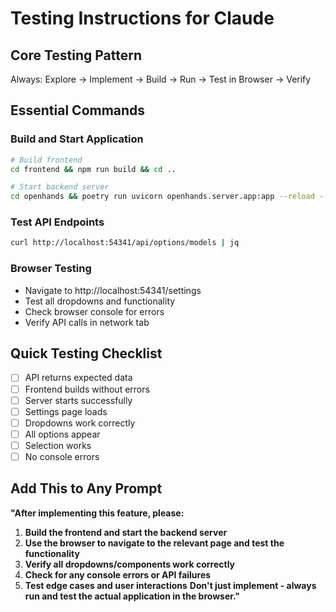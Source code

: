 # Testing Instructions for Claude

## Core Testing Pattern
Always: Explore → Implement → Build → Run → Test in Browser → Verify

## Essential Commands

### Build and Start Application
```bash
# Build frontend
cd frontend && npm run build && cd ..

# Start backend server  
cd openhands && poetry run uvicorn openhands.server.app:app --reload --host 0.0.0.0 --port 54341
```

### Test API Endpoints
```bash
curl http://localhost:54341/api/options/models | jq
```

### Browser Testing
- Navigate to http://localhost:54341/settings
- Test all dropdowns and functionality
- Check browser console for errors
- Verify API calls in network tab

## Quick Testing Checklist
- [ ] API returns expected data
- [ ] Frontend builds without errors
- [ ] Server starts successfully
- [ ] Settings page loads
- [ ] Dropdowns work correctly
- [ ] All options appear
- [ ] Selection works
- [ ] No console errors

## Add This to Any Prompt

**"After implementing this feature, please:**
1. **Build the frontend and start the backend server**
2. **Use the browser to navigate to the relevant page and test the functionality**
3. **Verify all dropdowns/components work correctly**
4. **Check for any console errors or API failures**
5. **Test edge cases and user interactions**
**Don't just implement - always run and test the actual application in the browser."**